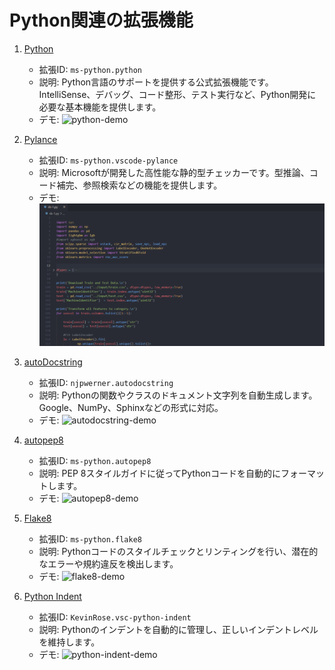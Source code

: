 <!--

Copyright © lvncer
All rights reserved.
Creative Commons Attribution 4.0 License (International): https://creativecommons.org/licenses/by/4.0/legalcode

-->

# Python関連の拡張機能

1. [Python](https://marketplace.visualstudio.com/items?itemName=ms-python.python)
   - 拡張ID: `ms-python.python`
   - 説明: Python言語のサポートを提供する公式拡張機能です。IntelliSense、デバッグ、コード整形、テスト実行など、Python開発に必要な基本機能を提供します。
   - デモ: ![python-demo](https://raw.githubusercontent.com/microsoft/vscode-python/main/images/python.gif)

2. [Pylance](https://marketplace.visualstudio.com/items?itemName=ms-python.vscode-pylance)
   - 拡張ID: `ms-python.vscode-pylance`
   - 説明: Microsoftが開発した高性能な静的型チェッカーです。型推論、コード補完、参照検索などの機能を提供します。
   - デモ: ![pylance-demo](https://raw.githubusercontent.com/microsoft/pylance-release/main/images/all-features.gif)

3. [autoDocstring](https://marketplace.visualstudio.com/items?itemName=njpwerner.autodocstring)
   - 拡張ID: `njpwerner.autodocstring`
   - 説明: Pythonの関数やクラスのドキュメント文字列を自動生成します。Google、NumPy、Sphinxなどの形式に対応。
   - デモ: ![autodocstring-demo](https://raw.githubusercontent.com/NilsJPWerner/autoDocstring/master/images/demo.gif)

4. [autopep8](https://marketplace.visualstudio.com/items?itemName=ms-python.autopep8)
   - 拡張ID: `ms-python.autopep8`
   - 説明: PEP 8スタイルガイドに従ってPythonコードを自動的にフォーマットします。
   - デモ: ![autopep8-demo](https://raw.githubusercontent.com/microsoft/vscode-autopep8/main/images/demo.gif)

5. [Flake8](https://marketplace.visualstudio.com/items?itemName=ms-python.flake8)
   - 拡張ID: `ms-python.flake8`
   - 説明: Pythonコードのスタイルチェックとリンティングを行い、潜在的なエラーや規約違反を検出します。
   - デモ: ![flake8-demo](https://raw.githubusercontent.com/microsoft/vscode-flake8/main/images/demo.gif)

6. [Python Indent](https://marketplace.visualstudio.com/items?itemName=KevinRose.vsc-python-indent)
   - 拡張ID: `KevinRose.vsc-python-indent`
   - 説明: Pythonのインデントを自動的に管理し、正しいインデントレベルを維持します。
   - デモ: ![python-indent-demo](https://raw.githubusercontent.com/kbrose/vsc-python-indent/master/static/demo.gif)
